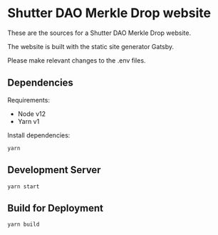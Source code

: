 # Shutter DAO Merkle Drop website

These are the sources for a Shutter DAO Merkle Drop website.

The website is built with the static site generator Gatsby.

Please make relevant changes to the .env files.


## Dependencies

Requirements:
- Node v12
- Yarn v1

Install dependencies:

```
yarn
```

## Development Server

```
yarn start
```

## Build for Deployment

```
yarn build
```
